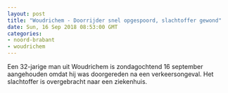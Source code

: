 ```yaml
---
layout: post
title: "Woudrichem - Doorrijder snel opgespoord, slachtoffer gewond"
date: Sun, 16 Sep 2018 08:53:00 GMT
categories: 
- noord-brabant 
- woudrichem 
---
```


Een  32-jarige man uit Woudrichem is zondagochtend 16 september aangehouden omdat hij was doorgereden na een verkeersongeval. Het slachtoffer is overgebracht naar een ziekenhuis.

